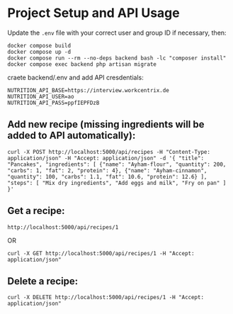 # Project Setup and API Usage

Update the `.env` file with your correct user and group ID if necessary, then:
```
docker compose build
docker compose up -d
docker compose run --rm --no-deps backend bash -lc "composer install"
docker compose exec backend php artisan migrate

```

craete backend/.env and add API cresdentials:
```
NUTRITION_API_BASE=https://interview.workcentrix.de
NUTRITION_API_USER=ao
NUTRITION_API_PASS=ppfIEPFDzB
```

## Add new recipe (missing ingredients will be added to API automatically):
```
curl -X POST http://localhost:5000/api/recipes -H "Content-Type: application/json" -H "Accept: application/json" -d '{ "title": "Pancakes", "ingredients": [ {"name": "Ayham-flour", "quantity": 200, "carbs": 1, "fat": 2, "protein": 4}, {"name": "Ayham-cinnamon", "quantity": 100, "carbs": 1.1, "fat": 10.6, "protein": 12.6} ], "steps": [ "Mix dry ingredients", "Add eggs and milk", "Fry on pan" ] }' 
```

## Get a recipe:
```
http://localhost:5000/api/recipes/1
```
OR

```
curl -X GET http://localhost:5000/api/recipes/1 -H "Accept: application/json"
```

## Delete a recipe:
```
curl -X DELETE http://localhost:5000/api/recipes/1 -H "Accept: application/json"
```
